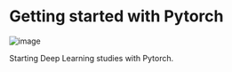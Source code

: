 # Getting started with Pytorch

![image](https://user-images.githubusercontent.com/20840723/159123431-5747b08e-b68c-4213-996c-64a82e82b179.png)

Starting Deep Learning studies with Pytorch.


